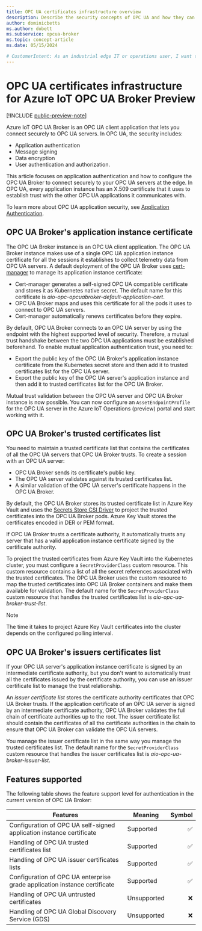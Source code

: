 ```yaml
---
title: OPC UA certificates infrastructure overview
description: Describe the security concepts of OPC UA and how they can be managed in the Azure IoT OPC UA Broker context.
author: dominicbetts
ms.author: dobett
ms.subservice: opcua-broker
ms.topic: concept-article
ms.date: 05/15/2024

# CustomerIntent: As an industrial edge IT or operations user, I want to understand how the OPC UA industrial edge Kubernetes environment should be configured to enable mutual trust between OPC UA Broker and the OPC UA Servers downstream.
---
```


# OPC UA certificates infrastructure for Azure IoT OPC UA Broker Preview

[!INCLUDE [public-preview-note](../includes/public-preview-note.md)]

Azure IoT OPC UA Broker is an OPC UA client application that lets you connect securely to OPC UA servers. In OPC UA, the security includes:

- Application authentication
- Message signing
- Data encryption
- User authentication and authorization.

This article focuses on application authentication and how to configure the OPC UA Broker to connect securely to your OPC UA servers at the edge. In OPC UA, every application instance has an X.509 certificate that it uses to establish trust with the other OPC UA applications it communicates with.

To learn more about OPC UA application security, see [Application Authentication](https://reference.opcfoundation.org/Core/Part2/v105/docs/4.10).

## OPC UA Broker's application instance certificate

The OPC UA Broker instance is an OPC UA client application. The OPC UA Broker instance makes use of a single OPC UA application instance certificate for all the sessions it establishes to collect telemetry data from OPC UA servers. A default deployment of the OPC UA Broker uses [cert-manager](https://cert-manager.io/) to manage its application instance certificate:

- Cert-manager generates a self-signed OPC UA compatible certificate and stores it as Kubernetes native secret. The default name for this certificate is *aio-opc-opcuabroker-default-application-cert*.
- OPC UA Broker maps and uses this certificate for all the pods it uses to connect to OPC UA servers.
- Cert-manager automatically renews certificates before they expire.

By default, OPC UA Broker connects to an OPC UA server by using the endpoint with the highest supported level of security. Therefore, a mutual trust handshake between the two OPC UA applications must be established beforehand. To enable mutual application authentication trust, you need to:

- Export the public key of the OPC UA Broker's application instance certificate from the Kubernetes secret store and then add it to trusted certificates list for the OPC UA server.
- Export the public key of the OPC UA server's application instance and then add it to trusted certificates list for the OPC UA Broker.

Mutual trust validation between the OPC UA server and OPC UA Broker instance is now possible. You can now configure an `AssetEndpointProfile` for the OPC UA server in the Azure IoT Operations (preview) portal and start working with it.

## OPC UA Broker's trusted certificates list

You need to maintain a trusted certificate list that contains the certificates of all the OPC UA servers that OPC UA Broker trusts. To create a session with an OPC UA server:

- OPC UA Broker sends its certificate's public key.
- The OPC UA server validates against its trusted certificates list.
- A similar validation of the OPC UA server's certificate happens in the OPC UA Broker.

By default, the OPC UA Broker stores its trusted certificate list in Azure Key Vault and uses the [Secrets Store CSI Driver](https://secrets-store-csi-driver.sigs.k8s.io/) to project the trusted certificates into the OPC UA Broker pods. Azure Key Vault stores the certificates encoded in DER or PEM format.

If OPC UA Broker trusts a certificate authority, it automatically trusts any server that has a valid application instance certificate signed by the certificate authority.

To project the trusted certificates from Azure Key Vault into the Kubernetes cluster, you must configure a `SecretProviderClass` custom resource. This custom resource contains a list of all the secret references associated with the trusted certificates. The OPC UA Broker uses the custom resource to map the trusted certificates into OPC UA Broker containers and make them available for validation. The default name for the `SecretProviderClass` custom resource that handles the trusted certificates list is *aio-opc-ua-broker-trust-list*.

> [!NOTE]
> The time it takes to project Azure Key Vault certificates into the cluster depends on the configured polling interval.

## OPC UA Broker's issuers certificates list

If your OPC UA server's application instance certificate is signed by an intermediate certificate authority, but you don't want to automatically trust all the certificates issued by the certificate authority, you can use an issuer certificate list to manage the trust relationship.

An _issuer certificate list_ stores the certificate authority certificates that OPC UA Broker trusts. If the application certificate of an OPC UA server is signed by an intermediate certificate authority, OPC UA Broker validates the full chain of certificate authorities up to the root. The issuer certificate list should contain the certificates of all the certificate authorities in the chain to ensure that OPC UA Broker can validate the OPC UA servers.

You manage the issuer certificate list in the same way you manage the trusted certificates list. The default name for the `SecretProviderClass` custom resource that handles the issuer certificates list is *aio-opc-ua-broker-issuer-list*.

## Features supported

The following table shows the feature support level for authentication in the current version of OPC UA Broker:

| Features  | Meaning | Symbol |
|---------|---------|---------:|
| Configuration of OPC UA self-signed application instance certificate          | Supported   |   ✅     |
| Handling of OPC UA trusted certificates list                                  | Supported   |   ✅     |
| Handling of OPC UA issuer certificates lists                                  | Supported   |   ✅     |
| Configuration of OPC UA enterprise grade application instance certificate     | Supported   |   ✅     |
| Handling of OPC UA untrusted certificates                                     | Unsupported |   ❌     |
| Handling of OPC UA Global Discovery Service (GDS)                             | Unsupported |   ❌     |
